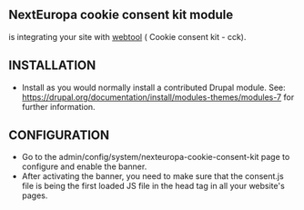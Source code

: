 NextEuropa cookie consent kit module
------------------------------------
is integrating your site with <a href="https://webgate.ec.europa.eu/fpfis/wikis/pages/viewpage.action?spaceKey=webtools&title=Cookie+Consent+Kit">webtool</a> (
Cookie consent kit - cck).

INSTALLATION
----------------
* Install as you would normally install a contributed Drupal module. See:
  https://drupal.org/documentation/install/modules-themes/modules-7
  for further information.

CONFIGURATION
-------------
* Go to the admin/config/system/nexteuropa-cookie-consent-kit page to configure 
  and enable the banner.
* After activating the banner, you need to make sure that the consent.js file is
 being the first loaded JS file in the head tag in all your website's pages.
